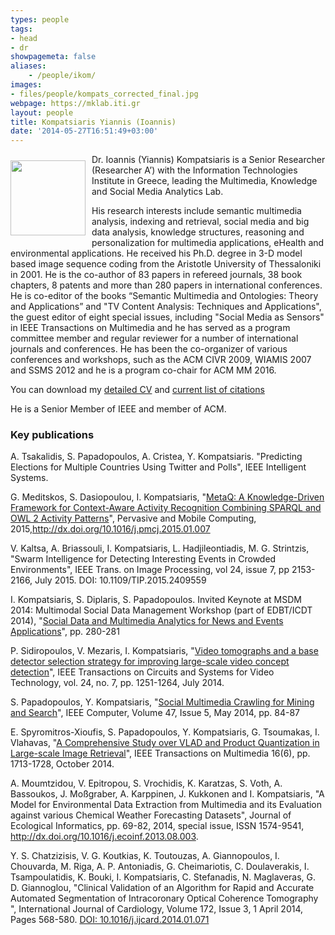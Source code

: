 ```yaml
---
types: people
tags:
- head
- dr
showpagemeta: false
aliases:
    - /people/ikom/
images:
- files/people/kompats_corrected_final.jpg
webpage: https://mklab.iti.gr
layout: people
title: Kompatsiaris Yiannis (Ioannis)
date: '2014-05-27T16:51:49+03:00'
---
```

<img src="https://mklab.iti.gr/files/people/kompats_corrected_final.jpg" style="width:120px;float:left;margin: 10px 10px 10px 0;">

Dr. Ioannis (Yiannis) Kompatsiaris is a Senior Researcher (Researcher A’) with the Information Technologies Institute in Greece, leading the Multimedia, Knowledge and Social Media Analytics Lab.

His research interests include semantic multimedia analysis, indexing and retrieval, social media and big data analysis, knowledge structures, reasoning and personalization for multimedia applications, eHealth and environmental applications. He received his Ph.D. degree in 3-D model based image sequence coding from the Aristotle University of Thessaloniki in 2001. He is the co-author of 83 papers in refereed journals, 38 book chapters, 8 patents and more than 280 papers in international conferences. He is co-editor of the books “Semantic Multimedia and Ontologies: Theory and Applications” and "TV Content Analysis: Techniques and Applications", the guest editor of eight special issues, including "Social Media as Sensors" in IEEE Transactions on Multimedia and he has served as a program committee member and regular reviewer for a number of international journals and conferences. He has been the co-organizer of various conferences and workshops, such as the ACM CIVR 2009, WIAMIS 2007 and SSMS 2012 and he is a program co-chair for ACM MM 2016.

You can download my [detailed CV](https://mklab.iti.gr/files/ikom/Ioannis_Kompatsiaris_CV_EN.pdf) and [current list of citations](https://mklab.iti.gr/files/ikom/Kompatsiaris_CV_CITATIONS.pdf)

He is a Senior Member of IEEE and member of ACM.

### Key publications

A. Tsakalidis, S. Papadopoulos, A. Cristea, Y. Kompatsiaris. "Predicting Elections for Multiple Countries Using Twitter and Polls", IEEE Intelligent Systems.

G. Meditskos, S. Dasiopoulou, I. Kompatsiaris, "<a href="http://dx.doi.org/10.1016/j.pmcj.2015.01.007">MetaQ: A Knowledge-Driven Framework for Context-Aware Activity Recognition Combining SPARQL and OWL 2 Activity Patterns</a>", Pervasive and Mobile Computing, 2015,http://dx.doi.org/10.1016/j.pmcj.2015.01.007

V. Kaltsa, A. Briassouli, I. Kompatsiaris, L. Hadjileontiadis, M. G. Strintzis, "Swarm Intelligence for Detecting Interesting Events in Crowded Environments", IEEE Trans. on Image Processing, vol 24, issue 7, pp 2153-2166, July 2015. DOI: 10.1109/TIP.2015.2409559

I. Kompatsiaris, S. Diplaris, S. Papadopoulos. Invited Keynote at MSDM 2014: Multimodal Social Data Management Workshop (part of EDBT/ICDT 2014), "<a href="/files/papers/MSDM2014 submission-kompatsiaris.pdf">Social Data and Multimedia Analytics for News and Events Applications</a>", pp. 280-281

P. Sidiropoulos, V. Mezaris, I. Kompatsiaris, "<a href="http://ieeexplore.ieee.org/xpl/articleDetails.jsp?arnumber=6727470">Video tomographs and a base detector selection strategy for improving large-scale video concept detection</a>", IEEE Transactions on Circuits and Systems for Video Technology, vol. 24, no. 7, pp. 1251-1264, July 2014.<a href="http://www.iti.gr/~bmezaris/publications/csvt14_preprint.pdf"><img alt="" src="/files/pdf/pdf.png"/></a>

S. Papadopoulos, Y. Kompatsiaris, "<a href="http://ieeexplore.ieee.org/xpl/articleDetails.jsp?arnumber=6818959">Social Multimedia Crawling for Mining and Search</a>", IEEE Computer, Volume 47, Issue 5, May 2014, pp. 84-87

E. Spyromitros-Xioufis, S. Papadopoulos, Y. Kompatsiaris, G. Tsoumakas, I. Vlahavas, "<a href="http://ieeexplore.ieee.org/xpls/abs_all.jsp?arnumber=6847226&tag=1">A Comprehensive Study over VLAD and Product Quantization in Large-scale Image Retrieval</a>", IEEE Transactions on Multimedia 16(6), pp. 1713-1728, October 2014.

A. Moumtzidou, V. Epitropou, S. Vrochidis, K. Karatzas, S. Voth, A. Bassoukos, J. Moßgraber, A. Karppinen, J. Kukkonen and I. Kompatsiaris, &quot;A Model for Environmental Data Extraction from Multimedia and its Evaluation against various Chemical Weather Forecasting Datasets&quot;, Journal of Ecological Informatics, pp. 69-82, 2014, special issue, ISSN 1574-9541, http://dx.doi.org/10.1016/j.ecoinf.2013.08.003.

Y. S. Chatzizisis, V. G. Koutkias, K. Toutouzas, A. Giannopoulos, I. Chouvarda, M. Riga, A. P. Antoniadis, G. Cheimariotis, C. Doulaverakis, I. Tsampoulatidis, K. Bouki, I. Kompatsiaris, C. Stefanadis, N. Maglaveras, G. D. Giannoglou, &quot;Clinical Validation of an Algorithm for Rapid and Accurate Automated Segmentation of Intracoronary Optical Coherence Tomography &quot;, International Journal of Cardiology, Volume 172, Issue 3, 1 April 2014, Pages 568-580. <a href="http://dx.doi.org/10.1016/j.ijcard.2014.01.071">DOI: 10.1016/j.ijcard.2014.01.071</a>
